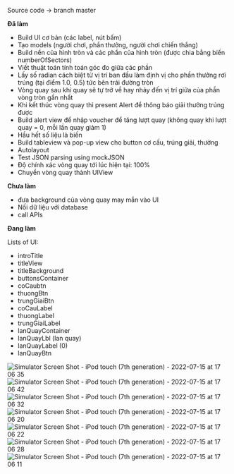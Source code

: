 Source code -> branch master

**Đã làm**
- Build UI cơ bản (các label, nút bấm)
- Tạo models (người chơi, phần thưởng, người chơi chiến thắng)
- Build nền của hình tròn và các phần của hình tròn (được chia bằng biến numberOfSectors)
- Viết thuật toán tính toán góc đo giữa các phần
- Lấy số radian cách biệt từ vị trí ban đầu làm định vị cho phần thưởng rơi trúng (tại điểm 1.0, 0.5) tức bên trái đường tròn
- Vòng quay sau khi quay sẽ tự trở về hay nhảy đến vị trí giữa của phần vòng tròn gần nhất
- Khi kết thúc vòng quay thì present Alert để thông báo giải thưởng trúng được
- Build alert view để nhập voucher để tăng lượt quay (không quay khi lượt quay = 0, mỗi lần quay giảm 1)
- Hầu hết số liệu là biến
- Build tableview và pop-up view cho button cơ cấu, trúng giải, thưởng
- Autolayout
- Test JSON parsing using mockJSON
- Độ chính xác vòng quay tới lúc hiện tại: 100%
- Chuyển vòng quay thành UIView

**Chưa làm**
- đưa background của vòng quay may mắn vào UI
- Nối dữ liệu với database
- call APIs

**Đang làm**

Lists of UI:
- introTitle
- titleView
- titleBackground
- buttonsContainer
- coCaubtn
- thuongBtn
- trungGiaiBtn
- coCauLabel
- thuongLabel
- trungGiaiLabel
- lanQuayContainer
- lanQuayLbl (lan quay)
- lanQuayLabel (0)
- lanQuayBtn

![Simulator Screen Shot - iPod touch (7th generation) - 2022-07-15 at 17 06 35](https://user-images.githubusercontent.com/91571142/179202883-27d6f3c3-5ccd-45b3-a795-2148ed3ca4a5.png)
![Simulator Screen Shot - iPod touch (7th generation) - 2022-07-15 at 17 06 42](https://user-images.githubusercontent.com/91571142/179202889-2ba935f9-768b-4fc4-83fc-0bf8ea1baa7a.png)
![Simulator Screen Shot - iPod touch (7th generation) - 2022-07-15 at 17 06 32](https://user-images.githubusercontent.com/91571142/179202896-e36055fb-38c5-4e33-92eb-79485b99e1e3.png)
![Simulator Screen Shot - iPod touch (7th generation) - 2022-07-15 at 17 06 20](https://user-images.githubusercontent.com/91571142/179202898-6aba9b8a-d6a6-4579-9b60-56934f4f8f35.png)
![Simulator Screen Shot - iPod touch (7th generation) - 2022-07-15 at 17 06 22](https://user-images.githubusercontent.com/91571142/179202901-d090b404-a4f7-4013-a3bf-99a505796496.png)
![Simulator Screen Shot - iPod touch (7th generation) - 2022-07-15 at 17 06 28](https://user-images.githubusercontent.com/91571142/179202903-eb05c611-fd23-4674-805a-573096986e00.png)
![Simulator Screen Shot - iPod touch (7th generation) - 2022-07-15 at 17 06 11](https://user-images.githubusercontent.com/91571142/179202909-03a05efa-c0d8-41d5-be42-4cd5f842321a.png)
